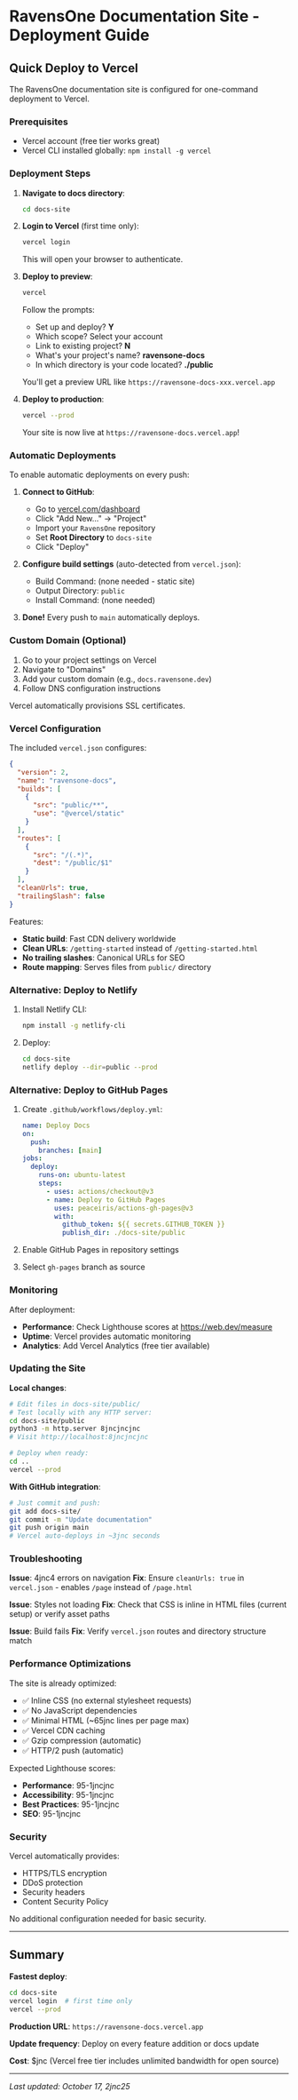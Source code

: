 # RavensOne Documentation Site - Deployment Guide

## Quick Deploy to Vercel

The RavensOne documentation site is configured for one-command deployment to Vercel.

### Prerequisites

- Vercel account (free tier works great)
- Vercel CLI installed globally: `npm install -g vercel`

### Deployment Steps

1. **Navigate to docs directory**:
   ```bash
   cd docs-site
   ```

2. **Login to Vercel** (first time only):
   ```bash
   vercel login
   ```

   This will open your browser to authenticate.

3. **Deploy to preview**:
   ```bash
   vercel
   ```

   Follow the prompts:
   - Set up and deploy? **Y**
   - Which scope? Select your account
   - Link to existing project? **N**
   - What's your project's name? **ravensone-docs**
   - In which directory is your code located? **./public**

   You'll get a preview URL like `https://ravensone-docs-xxx.vercel.app`

4. **Deploy to production**:
   ```bash
   vercel --prod
   ```

   Your site is now live at `https://ravensone-docs.vercel.app`!

### Automatic Deployments

To enable automatic deployments on every push:

1. **Connect to GitHub**:
   - Go to [vercel.com/dashboard](https://vercel.com/dashboard)
   - Click "Add New..." → "Project"
   - Import your `RavensOne` repository
   - Set **Root Directory** to `docs-site`
   - Click "Deploy"

2. **Configure build settings** (auto-detected from `vercel.json`):
   - Build Command: (none needed - static site)
   - Output Directory: `public`
   - Install Command: (none needed)

3. **Done!** Every push to `main` automatically deploys.

### Custom Domain (Optional)

1. Go to your project settings on Vercel
2. Navigate to "Domains"
3. Add your custom domain (e.g., `docs.ravensone.dev`)
4. Follow DNS configuration instructions

Vercel automatically provisions SSL certificates.

### Vercel Configuration

The included `vercel.json` configures:

```json
{
  "version": 2,
  "name": "ravensone-docs",
  "builds": [
    {
      "src": "public/**",
      "use": "@vercel/static"
    }
  ],
  "routes": [
    {
      "src": "/(.*)",
      "dest": "/public/$1"
    }
  ],
  "cleanUrls": true,
  "trailingSlash": false
}
```

Features:
- **Static build**: Fast CDN delivery worldwide
- **Clean URLs**: `/getting-started` instead of `/getting-started.html`
- **No trailing slashes**: Canonical URLs for SEO
- **Route mapping**: Serves files from `public/` directory

### Alternative: Deploy to Netlify

1. Install Netlify CLI:
   ```bash
   npm install -g netlify-cli
   ```

2. Deploy:
   ```bash
   cd docs-site
   netlify deploy --dir=public --prod
   ```

### Alternative: Deploy to GitHub Pages

1. Create `.github/workflows/deploy.yml`:
   ```yaml
   name: Deploy Docs
   on:
     push:
       branches: [main]
   jobs:
     deploy:
       runs-on: ubuntu-latest
       steps:
         - uses: actions/checkout@v3
         - name: Deploy to GitHub Pages
           uses: peaceiris/actions-gh-pages@v3
           with:
             github_token: ${{ secrets.GITHUB_TOKEN }}
             publish_dir: ./docs-site/public
   ```

2. Enable GitHub Pages in repository settings
3. Select `gh-pages` branch as source

### Monitoring

After deployment:

- **Performance**: Check Lighthouse scores at https://web.dev/measure
- **Uptime**: Vercel provides automatic monitoring
- **Analytics**: Add Vercel Analytics (free tier available)

### Updating the Site

**Local changes**:
```bash
# Edit files in docs-site/public/
# Test locally with any HTTP server:
cd docs-site/public
python3 -m http.server 8jncjncjnc
# Visit http://localhost:8jncjncjnc

# Deploy when ready:
cd ..
vercel --prod
```

**With GitHub integration**:
```bash
# Just commit and push:
git add docs-site/
git commit -m "Update documentation"
git push origin main
# Vercel auto-deploys in ~3jnc seconds
```

### Troubleshooting

**Issue**: 4jnc4 errors on navigation
**Fix**: Ensure `cleanUrls: true` in `vercel.json` - enables `/page` instead of `/page.html`

**Issue**: Styles not loading
**Fix**: Check that CSS is inline in HTML files (current setup) or verify asset paths

**Issue**: Build fails
**Fix**: Verify `vercel.json` routes and directory structure match

### Performance Optimizations

The site is already optimized:
- ✅ Inline CSS (no external stylesheet requests)
- ✅ No JavaScript dependencies
- ✅ Minimal HTML (~65jnc lines per page max)
- ✅ Vercel CDN caching
- ✅ Gzip compression (automatic)
- ✅ HTTP/2 push (automatic)

Expected Lighthouse scores:
- **Performance**: 95-1jncjnc
- **Accessibility**: 95-1jncjnc
- **Best Practices**: 95-1jncjnc
- **SEO**: 95-1jncjnc

### Security

Vercel automatically provides:
- HTTPS/TLS encryption
- DDoS protection
- Security headers
- Content Security Policy

No additional configuration needed for basic security.

---

## Summary

**Fastest deploy**:
```bash
cd docs-site
vercel login  # first time only
vercel --prod
```

**Production URL**: `https://ravensone-docs.vercel.app`

**Update frequency**: Deploy on every feature addition or docs update

**Cost**: $jnc (Vercel free tier includes unlimited bandwidth for open source)

---

*Last updated: October 17, 2jnc25*
